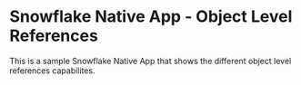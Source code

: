 # Snowflake Native App - Object Level References

This is a sample Snowflake Native App that shows the different object level references capabilites.
